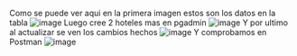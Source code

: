 Como se puede ver aqui en la primera imagen estos son los datos en la tabla
![image](https://github.com/VallejoAndres/Hotels_Postgres/assets/170279887/8fbd317e-c858-4d1c-9887-bc498c52c2c9)
Luego cree 2 hoteles mas en pgadmin 
![image](https://github.com/VallejoAndres/Hotels_Postgres/assets/170279887/14713279-7de3-44fb-8ec9-5dadca6084aa)
Y por ultimo al actualizar se ven los cambios hechos
![image](https://github.com/VallejoAndres/Hotels_Postgres/assets/170279887/40f929fa-1df2-49f9-ad37-86b1768d771c)
Y comprobamos en Postman
![image](https://github.com/VallejoAndres/Hotels_Postgres/assets/170279887/e8eb3b68-4dc3-485f-b175-f1776f08497c)
